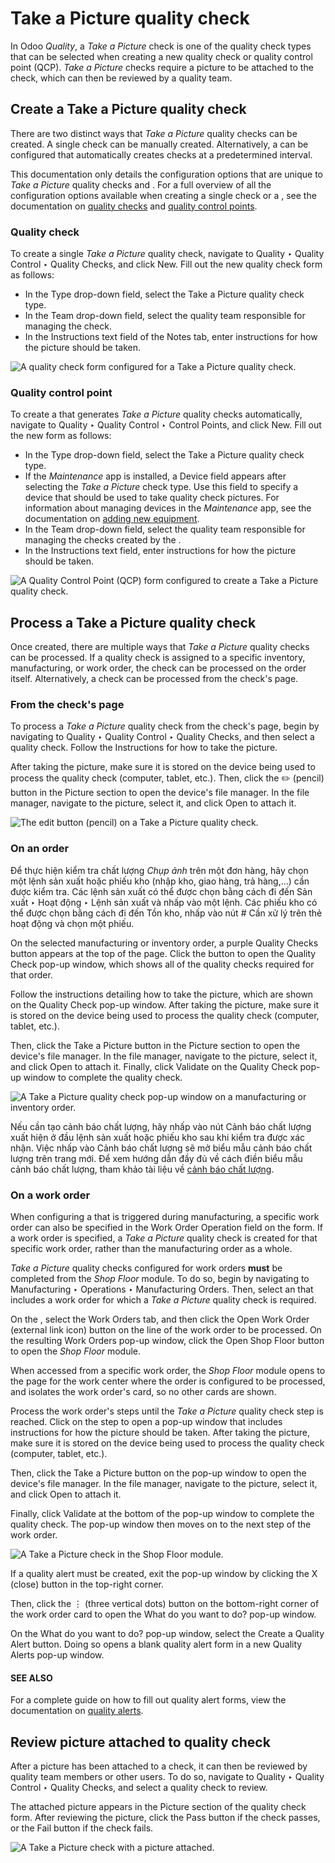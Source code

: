 # Take a Picture quality check

In Odoo *Quality*, a *Take a Picture* check is one of the quality check types that can be selected
when creating a new quality check or quality control point (QCP). *Take a Picture* checks require a
picture to be attached to the check, which can then be reviewed by a quality team.

## Create a Take a Picture quality check

There are two distinct ways that *Take a Picture* quality checks can be created. A single check can
be manually created. Alternatively, a  can be configured that automatically creates checks at a
predetermined interval.

This documentation only details the configuration options that are unique to *Take a Picture*
quality checks and . For a full overview of all the configuration options available when
creating a single check or a , see the documentation on [quality checks](../quality_management/quality_checks.md#quality-quality-management-quality-checks) and [quality control points](../quality_management/quality_control_points.md#quality-quality-management-quality-control-points).

### Quality check

To create a single *Take a Picture* quality check, navigate to Quality ‣ Quality
Control ‣ Quality Checks, and click New. Fill out the new quality check form as
follows:

- In the Type drop-down field, select the Take a Picture quality check type.
- In the Team drop-down field, select the quality team responsible for managing the
  check.
- In the Instructions text field of the Notes tab, enter instructions for
  how the picture should be taken.

![A quality check form configured for a Take a Picture quality check.](../../../../_images/picture-check-form.png)

### Quality control point

To create a  that generates *Take a Picture* quality checks automatically, navigate to
Quality ‣ Quality Control ‣ Control Points, and click New. Fill out
the new  form as follows:

- In the Type drop-down field, select the Take a Picture quality check type.
- If the *Maintenance* app is installed, a Device field appears after selecting the
  *Take a Picture* check type. Use this field to specify a device that should be used to take
  quality check pictures. For information about managing devices in the *Maintenance* app, see the
  documentation on [adding new equipment](../../maintenance/add_new_equipment.md#maintenance-equipment-management-add-new-equipment).
- In the Team drop-down field, select the quality team responsible for managing the
  checks created by the .
- In the Instructions text field, enter instructions for how the picture should be
  taken.

![A Quality Control Point (QCP) form configured to create a Take a Picture quality check.](../../../../_images/picture-qcp-form.png)

## Process a Take a Picture quality check

Once created, there are multiple ways that *Take a Picture* quality checks can be processed. If a
quality check is assigned to a specific inventory, manufacturing, or work order, the check can be
processed on the order itself. Alternatively, a check can be processed from the check's page.

### From the check's page

To process a *Take a Picture* quality check from the check's page, begin by navigating to
Quality ‣ Quality Control ‣ Quality Checks, and then select a quality check.
Follow the Instructions for how to take the picture.

After taking the picture, make sure it is stored on the device being used to process the quality
check (computer, tablet, etc.). Then, click the ✏️ (pencil) button in the
Picture section to open the device's file manager. In the file manager, navigate to the
picture, select it, and click Open to attach it.

![The edit button (pencil) on a Take a Picture quality check.](../../../../_images/picture-edit-button.png)

### On an order

Để thực hiện kiểm tra chất lượng *Chụp ảnh* trên một đơn hàng, hãy chọn một lệnh sản xuất hoặc phiếu kho (nhập kho, giao hàng, trả hàng,...) cần được kiểm tra. Các lệnh sản xuất có thể được chọn bằng cách đi đến Sản xuất ‣ Hoạt động ‣ Lệnh sản xuất và nhấp vào một lệnh. Các phiếu kho có thể được chọn bằng cách đi đến Tồn kho, nhấp vào nút # Cần xử lý trên thẻ hoạt động và chọn một phiếu.

On the selected manufacturing or inventory order, a purple Quality Checks button appears
at the top of the page. Click the button to open the Quality Check pop-up window, which
shows all of the quality checks required for that order.

Follow the instructions detailing how to take the picture, which are shown on the Quality
Check pop-up window. After taking the picture, make sure it is stored on the device being used to
process the quality check (computer, tablet, etc.).

Then, click the Take a Picture button in the Picture section to open the
device's file manager. In the file manager, navigate to the picture, select it, and click
Open to attach it. Finally, click Validate on the Quality Check
pop-up window to complete the quality check.

![A Take a Picture quality check pop-up window on a manufacturing or inventory order.](../../../../_images/picture-check-pop-up.png)

Nếu cần tạo cảnh báo chất lượng, hãy nhấp vào nút Cảnh báo chất lượng xuất hiện ở đầu lệnh sản xuất hoặc phiếu kho sau khi kiểm tra được xác nhận. Việc nhấp vào Cảnh báo chất lượng sẽ mở biểu mẫu cảnh báo chất lượng trên trang mới. Để xem hướng dẫn đầy đủ về cách điền biểu mẫu cảnh báo chất lượng, tham khảo tài liệu về [cảnh báo chất lượng](../quality_management/quality_alerts.md#quality-quality-management-quality-alerts).

### On a work order

When configuring a  that is triggered during manufacturing, a specific work order can also be
specified in the Work Order Operation field on the  form. If a work order is
specified, a *Take a Picture* quality check is created for that specific work order, rather than the
manufacturing order as a whole.

*Take a Picture* quality checks configured for work orders **must** be completed from the *Shop
Floor* module. To do so, begin by navigating to Manufacturing ‣ Operations ‣
Manufacturing Orders. Then, select an  that includes a work order for which a *Take a Picture*
quality check is required.

On the , select the Work Orders tab, and then click the Open Work Order
(external link icon) button on the line of the work order to be processed. On the resulting
Work Orders pop-up window, click the Open Shop Floor button to open the
*Shop Floor* module.

When accessed from a specific work order, the *Shop Floor* module opens to the page for the work
center where the order is configured to be processed, and isolates the work order's card, so no
other cards are shown.

Process the work order's steps until the *Take a Picture* quality check step is reached. Click on
the step to open a pop-up window that includes instructions for how the picture should be taken.
After taking the picture, make sure it is stored on the device being used to process the quality
check (computer, tablet, etc.).

Then, click the Take a Picture button on the pop-up window to open the device's file
manager. In the file manager, navigate to the picture, select it, and click Open to
attach it.

Finally, click Validate at the bottom of the pop-up window to complete the quality
check. The pop-up window then moves on to the next step of the work order.

![A Take a Picture check in the Shop Floor module.](../../../../_images/picture-check-shop-floor.png)

If a quality alert must be created, exit the pop-up window by clicking the X (close)
button in the top-right corner.

Then, click the ⋮ (three vertical dots) button on the bottom-right corner of the work
order card to open the What do you want to do? pop-up window.

On the What do you want to do? pop-up window, select the Create a Quality
Alert button. Doing so opens a blank quality alert form in a new Quality Alerts pop-up
window.

#### SEE ALSO
For a complete guide on how to fill out quality alert forms, view the documentation on
[quality alerts](../quality_management/quality_alerts.md).

## Review picture attached to quality check

After a picture has been attached to a check, it can then be reviewed by quality team members or
other users. To do so, navigate to Quality ‣ Quality Control ‣ Quality Checks,
and select a quality check to review.

The attached picture appears in the Picture section of the quality check form. After
reviewing the picture, click the Pass button if the check passes, or the
Fail button if the check fails.

![A Take a Picture check with a picture attached.](../../../../_images/review-picture-check.png)
